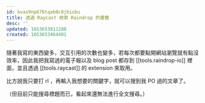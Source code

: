 ```yaml
---
id: bvas9np676tqab0c8jbiobu
title: 透過 Raycast 檢索 Raindrop 的書籤
desc: ''
updated: 1653653811288
created: 1653653464401
---
```


隨著我寫的東西變多，交互引用的次數也變多，若每次都要點開網站瀏覽就有點沒效率，因此我把我寫過的電子報以及 blog post 都存到 [[tools.raindrop-io]] 裡面，並且透過 [[tools.raycast]] 的 extension 來取用。

比方說我只要打 rl ，再輸入我想要的關鍵字，就可以搜到我 PO 過的文章了。

（但目前只能搜尋標題而已，看起來還無法進行全文搜尋。）
